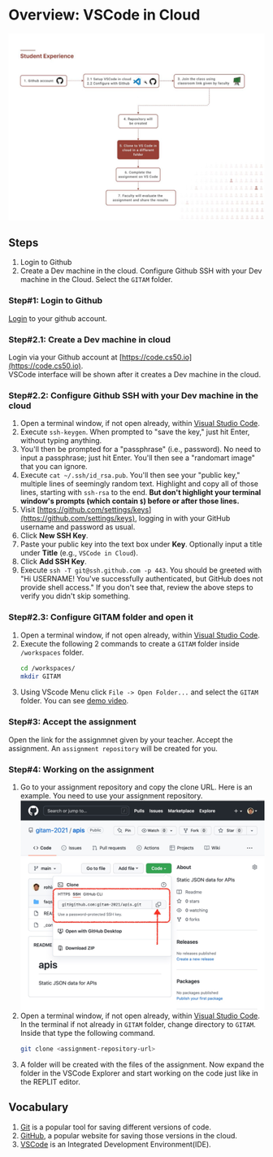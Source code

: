 # Overview: VSCode in Cloud
![Student Experience](assets/00-vscode-gitam-flow.jpg)

## Steps
1. Login to Github
2. Create a Dev machine in the cloud. Configure Github SSH with your Dev machine in the Cloud. Select the `GITAM` folder.

### Step#1: Login to Github
[Login](https://github.com/login) to your github account.

### Step#2.1: Create a Dev machine in cloud
Login via your Github account at [https://code.cs50.io](https://code.cs50.io).  
VSCode interface will be shown after it creates a Dev machine in the cloud.

### Step#2.2: Configure Github SSH with your Dev machine in the cloud

1. Open a terminal window, if not open already, within [Visual Studio Code](https://cs50.readthedocs.io/code/).
2. Execute `ssh-keygen`. When prompted to "save the key," just hit Enter, without typing anything.
3. You'll then be prompted for a "passphrase" (i.e., password). No need to input a passphrase; just hit Enter. You'll then see a "randomart image" that you can ignore.
4. Execute `cat ~/.ssh/id_rsa.pub`. You'll then see your "public key," multiple lines of seemingly random text. Highlight and copy all of those lines, starting with `ssh-rsa` to the end. **But don't highlight your terminal window's prompts (which contain `$`) before or after those lines.**
5. Visit [https://github.com/settings/keys](https://github.com/settings/keys), logging in with your GitHub username and password as usual.
6. Click **New SSH Key**.
7. Paste your public key into the text box under **Key**. Optionally input a title under **Title** (e.g., `VSCode in Cloud`).
8. Click **Add SSH Key**.
9. Execute `ssh -T git@ssh.github.com -p 443`.  You should be greeted with "Hi USERNAME! You've successfully authenticated, but GitHub does not provide shell access."  If you don't see that, review the above steps to verify you didn't skip something.

### Step#2.3: Configure GITAM folder and open it
1. Open a terminal window, if not open already, within [Visual Studio Code](https://cs50.readthedocs.io/code/).
2. Execute the following 2 commands to create a `GITAM` folder inside `/workspaces` folder.
    ```bash
    cd /workspaces/
    mkdir GITAM
    ```
3. Using VScode Menu click `File -> Open Folder...` and select the `GITAM` folder. You can see [demo video](assets/00-vscode-gitam.mp4).

### Step#3: Accept the assignment
Open the link for the assignmnet given by your teacher. Accept the assignment. An `assignment repository` will be created for you.


### Step#4: Working on the assignment
1. Go to your assignment repository and copy the clone URL. Here is an example. You need to use your assignment repository. 
   ![Clone URL](assets/01-clone-url.jpg)
2. Open a terminal window, if not open already, within [Visual Studio Code](https://cs50.readthedocs.io/code/).
In the terminal if not already in `GITAM` folder, change directory to `GITAM`. Inside that type the following command.
    ```bash
    git clone <assignment-repository-url>
    ```
3. A folder will be created with the files of the assignment. Now expand the folder in the VSCode Explorer and start working on the code just like in the REPLIT editor.


## Vocabulary
1. [Git](https://git-scm.com) is a popular tool for saving different versions of code.
2. [GitHub](https://github.com/), a popular website for saving those versions in the cloud.
3. [VSCode](https://code.visualstudio.com) is an Integrated Development Environment(IDE).
